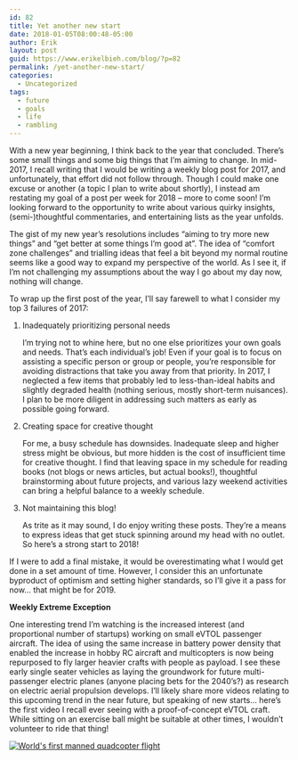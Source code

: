```yaml
---
id: 82
title: Yet another new start
date: 2018-01-05T08:00:48-05:00
author: Erik
layout: post
guid: https://www.erikelbieh.com/blog/?p=82
permalink: /yet-another-new-start/
categories:
  - Uncategorized
tags:
  - future
  - goals
  - life
  - rambling
---
```

With a new year beginning, I think back to the year that concluded. There’s some small things and some big things that I’m aiming to change. In mid-2017, I recall writing that I would be writing a weekly blog post for 2017, and unfortunately, that effort did not follow through. Though I could make one excuse or another (a topic I plan to write about shortly), I instead am restating my goal of a post per week for 2018 – more to come soon! I’m looking forward to the opportunity to write about various quirky insights, (semi-)thoughtful commentaries, and entertaining lists as the year unfolds.

The gist of my new year’s resolutions includes “aiming to try more new things” and “get better at some things I’m good at”. The idea of “comfort zone challenges” and trialling ideas that feel a bit beyond my normal routine seems like a good way to expand my perspective of the world. As I see it, if I’m not challenging my assumptions about the way I go about my day now, nothing will change.

To wrap up the first post of the year, I’ll say farewell to what I consider my top 3 failures of 2017:

1. Inadequately prioritizing personal needs

    I’m trying not to whine here, but no one else prioritizes your own goals and needs. That’s each individual’s job! Even if your goal is to focus on assisting a specific person or group or people, you’re responsible for avoiding distractions that take you away from that priority. In 2017, I neglected a few items that probably led to less-than-ideal habits and slightly degraded health (nothing serious, mostly short-term nuisances). I plan to be more diligent in addressing such matters as early as possible going forward.

2. Creating space for creative thought

    For me, a busy schedule has downsides. Inadequate sleep and higher stress might be obvious, but more hidden is the cost of insufficient time for creative thought. I find that leaving space in my schedule for reading books (not blogs or news articles, but actual books!), thoughtful brainstorming about future projects, and various lazy weekend activities can bring a helpful balance to a weekly schedule.

3. Not maintaining this blog!

    As trite as it may sound, I do enjoy writing these posts. They&#8217;re a means to express ideas that get stuck spinning around my head with no outlet. So here’s a strong start to 2018!

If I were to add a final mistake, it would be overestimating what I would get done in a set amount of time. However, I consider this an unfortunate byproduct of optimism and setting higher standards, so I’ll give it a pass for now… that might be for 2019.

**Weekly Extreme Exception**

One interesting trend I’m watching is the increased interest (and proportional number of startups) working on small eVTOL passenger aircraft. The idea of using the same increase in battery power density that enabled the increase in hobby RC aircraft and multicopters is now being repurposed to fly larger heavier crafts with people as payload. I see these early single seater vehicles as laying the groundwork for future multi-passenger electric planes (anyone placing bets for the 2040’s?) as research on electric aerial propulsion develops. I’ll likely share more videos relating to this upcoming trend in the near future, but speaking of new starts… here’s the first video I recall ever seeing with a proof-of-concept eVTOL craft. While sitting on an exercise ball might be suitable at other times, I wouldn’t volunteer to ride that thing!

[![World's first manned quadcopter flight](http://img.youtube.com/vi/L75ESD9PBOw/0.jpg)](http://www.youtube.com/watch?v=L75ESD9PBOw "World's first manned flight with an electric multicopter")
